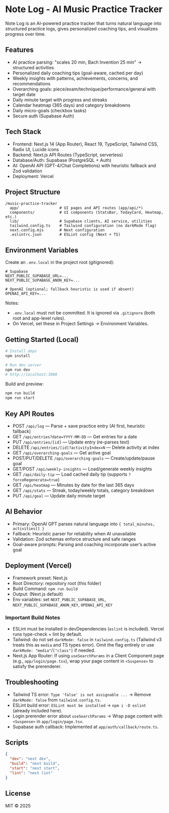 # Note Log - AI Music Practice Tracker

Note Log is an AI-powered practice tracker that turns natural language into structured practice logs, gives personalized coaching tips, and visualizes progress over time.

## Features

- AI practice parsing: "scales 20 min, Bach Invention 25 min" → structured activities
- Personalized daily coaching tips (goal-aware, cached per day)
- Weekly insights with patterns, achievements, concerns, and recommendations
- Overarching goals: piece/exam/technique/performance/general with target date
- Daily minute target with progress and streaks
- Calendar heatmap (365 days) and category breakdowns
- Daily micro-goals (checkbox tasks)
- Secure auth (Supabase Auth)

## Tech Stack

- Frontend: Next.js 14 (App Router), React 19, TypeScript, Tailwind CSS, Radix UI, Lucide icons
- Backend: Next.js API Routes (TypeScript, serverless)
- Database/Auth: Supabase (PostgreSQL + Auth)
- AI: OpenAI API (GPT-4/Chat Completions) with heuristic fallback and Zod validation
- Deployment: Vercel

## Project Structure

```
/music-practice-tracker
  app/                  # UI pages and API routes (app/api/*)
  components/           # UI components (StatsBar, TodayCard, Heatmap, etc.)
  lib/                  # Supabase clients, AI service, utilities
  tailwind.config.ts    # Tailwind configuration (no darkMode flag)
  next.config.mjs       # Next configuration
  .eslintrc.json        # ESLint config (Next + TS)
```

## Environment Variables

Create an `.env.local` in the project root (gitignored):

```
# Supabase
NEXT_PUBLIC_SUPABASE_URL=...
NEXT_PUBLIC_SUPABASE_ANON_KEY=...

# OpenAI (optional; fallback heuristic is used if absent)
OPENAI_API_KEY=...
```

Notes:
- `.env.local` must not be committed. It is ignored via `.gitignore` (both root and app-level rules).
- On Vercel, set these in Project Settings → Environment Variables.

## Getting Started (Local)

```bash
# Install deps
npm install

# Run dev server
npm run dev
# http://localhost:3000
```

Build and preview:

```bash
npm run build
npm run start
```

## Key API Routes

- POST `/api/log` — Parse + save practice entry (AI first, heuristic fallback)
- GET `/api/entries?date=YYYY-MM-DD` — Get entries for a date
- PUT `/api/entries/[id]` — Update entry (re-parses text)
- DELETE `/api/entries/[id]?activityIndex=N` — Delete activity at index
- GET `/api/overarching-goals` — Get active goal
- POST/PUT/DELETE `/api/overarching-goals` — Create/update/pause goal
- GET/POST `/api/weekly-insights` — Load/generate weekly insights
- GET `/api/daily-tip` — Load cached daily tip (supports `?forceRegenerate=true`)
- GET `/api/heatmap` — Minutes by date for the last 365 days
- GET `/api/stats` — Streak, today/weekly totals, category breakdown
- PUT `/api/goal` — Update daily minute target

## AI Behavior

- Primary: OpenAI GPT parses natural language into `{ total_minutes, activities[] }`
- Fallback: Heuristic parser for reliability when AI unavailable
- Validation: Zod schemas enforce structure and safe ranges
- Goal-aware prompts: Parsing and coaching incorporate user’s active goal

## Deployment (Vercel)

- Framework preset: Next.js
- Root Directory: repository root (this folder)
- Build Command: `npm run build`
- Output: (Next.js default)
- Env variables: set `NEXT_PUBLIC_SUPABASE_URL`, `NEXT_PUBLIC_SUPABASE_ANON_KEY`, `OPENAI_API_KEY`

### Important Build Notes

- ESLint must be installed in devDependencies (`eslint` is included). Vercel runs type-check + lint by default.
- Tailwind: do not set `darkMode: false` in `tailwind.config.ts` (Tailwind v3 treats this as `media` and TS types error). Omit the flag entirely or use `darkMode: "media"`/`["class"]` if needed.
- Next.js App Router: If using `useSearchParams` in a Client Component page (e.g., `app/login/page.tsx`), wrap your page content in `<Suspense>` to satisfy the prerenderer.

## Troubleshooting

- Tailwind TS error: `Type 'false' is not assignable ...` → Remove `darkMode: false` from `tailwind.config.ts`.
- ESLint build error: `ESLint must be installed` → `npm i -D eslint` (already included here).
- Login prerender error about `useSearchParams` → Wrap page content with `<Suspense>` in `app/login/page.tsx`.
- Supabase auth callback: Implemented at `app/auth/callback/route.ts`.

## Scripts

```json
{
  "dev": "next dev",
  "build": "next build",
  "start": "next start",
  "lint": "next lint"
}
```

## License

MIT © 2025
